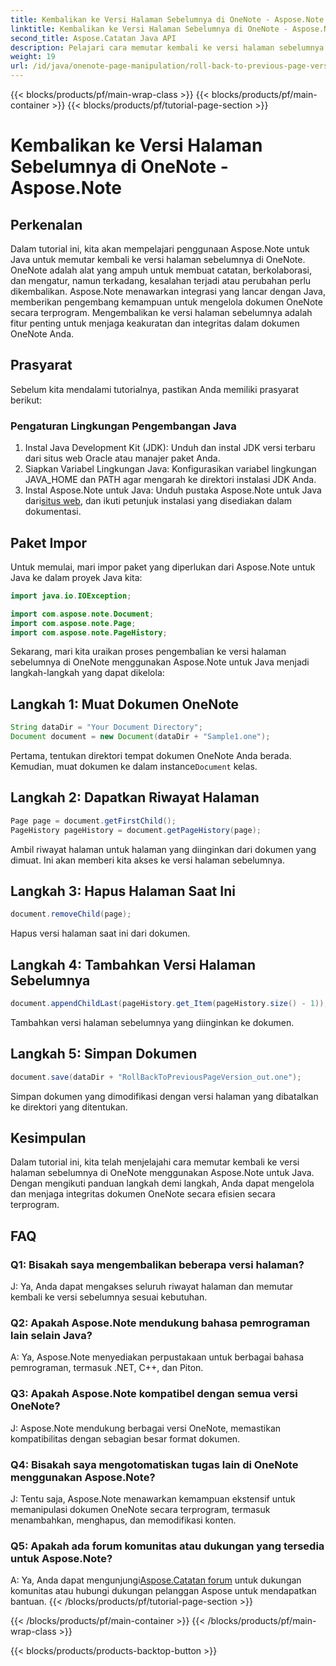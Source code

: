 ```yaml
---
title: Kembalikan ke Versi Halaman Sebelumnya di OneNote - Aspose.Note
linktitle: Kembalikan ke Versi Halaman Sebelumnya di OneNote - Aspose.Note
second_title: Aspose.Catatan Java API
description: Pelajari cara memutar kembali ke versi halaman sebelumnya di OneNote menggunakan Aspose.Note untuk Java. Ikuti panduan langkah demi langkah ini untuk pengelolaan dokumen yang efisien.
weight: 19
url: /id/java/onenote-page-manipulation/roll-back-to-previous-page-version/
---
```


{{< blocks/products/pf/main-wrap-class >}}
{{< blocks/products/pf/main-container >}}
{{< blocks/products/pf/tutorial-page-section >}}

# Kembalikan ke Versi Halaman Sebelumnya di OneNote - Aspose.Note

## Perkenalan

Dalam tutorial ini, kita akan mempelajari penggunaan Aspose.Note untuk Java untuk memutar kembali ke versi halaman sebelumnya di OneNote. OneNote adalah alat yang ampuh untuk membuat catatan, berkolaborasi, dan mengatur, namun terkadang, kesalahan terjadi atau perubahan perlu dikembalikan. Aspose.Note menawarkan integrasi yang lancar dengan Java, memberikan pengembang kemampuan untuk mengelola dokumen OneNote secara terprogram. Mengembalikan ke versi halaman sebelumnya adalah fitur penting untuk menjaga keakuratan dan integritas dalam dokumen OneNote Anda.

## Prasyarat

Sebelum kita mendalami tutorialnya, pastikan Anda memiliki prasyarat berikut:

### Pengaturan Lingkungan Pengembangan Java
1. Instal Java Development Kit (JDK): Unduh dan instal JDK versi terbaru dari situs web Oracle atau manajer paket Anda.
2. Siapkan Variabel Lingkungan Java: Konfigurasikan variabel lingkungan JAVA_HOME dan PATH agar mengarah ke direktori instalasi JDK Anda.
3.  Instal Aspose.Note untuk Java: Unduh pustaka Aspose.Note untuk Java dari[situs web](https://purchase.aspose.com/buy), dan ikuti petunjuk instalasi yang disediakan dalam dokumentasi.

## Paket Impor

Untuk memulai, mari impor paket yang diperlukan dari Aspose.Note untuk Java ke dalam proyek Java kita:

```java
import java.io.IOException;

import com.aspose.note.Document;
import com.aspose.note.Page;
import com.aspose.note.PageHistory;
```

Sekarang, mari kita uraikan proses pengembalian ke versi halaman sebelumnya di OneNote menggunakan Aspose.Note untuk Java menjadi langkah-langkah yang dapat dikelola:

## Langkah 1: Muat Dokumen OneNote
```java
String dataDir = "Your Document Directory";
Document document = new Document(dataDir + "Sample1.one");
```
 Pertama, tentukan direktori tempat dokumen OneNote Anda berada. Kemudian, muat dokumen ke dalam instance`Document` kelas.

## Langkah 2: Dapatkan Riwayat Halaman
```java
Page page = document.getFirstChild();
PageHistory pageHistory = document.getPageHistory(page);
```
Ambil riwayat halaman untuk halaman yang diinginkan dari dokumen yang dimuat. Ini akan memberi kita akses ke versi halaman sebelumnya.

## Langkah 3: Hapus Halaman Saat Ini
```java
document.removeChild(page);
```
Hapus versi halaman saat ini dari dokumen.

## Langkah 4: Tambahkan Versi Halaman Sebelumnya
```java
document.appendChildLast(pageHistory.get_Item(pageHistory.size() - 1));
```
Tambahkan versi halaman sebelumnya yang diinginkan ke dokumen.

## Langkah 5: Simpan Dokumen
```java
document.save(dataDir + "RollBackToPreviousPageVersion_out.one");
```
Simpan dokumen yang dimodifikasi dengan versi halaman yang dibatalkan ke direktori yang ditentukan.

## Kesimpulan

Dalam tutorial ini, kita telah menjelajahi cara memutar kembali ke versi halaman sebelumnya di OneNote menggunakan Aspose.Note untuk Java. Dengan mengikuti panduan langkah demi langkah, Anda dapat mengelola dan menjaga integritas dokumen OneNote secara efisien secara terprogram.

## FAQ

### Q1: Bisakah saya mengembalikan beberapa versi halaman?

J: Ya, Anda dapat mengakses seluruh riwayat halaman dan memutar kembali ke versi sebelumnya sesuai kebutuhan.

### Q2: Apakah Aspose.Note mendukung bahasa pemrograman lain selain Java?

A: Ya, Aspose.Note menyediakan perpustakaan untuk berbagai bahasa pemrograman, termasuk .NET, C++, dan Piton.

### Q3: Apakah Aspose.Note kompatibel dengan semua versi OneNote?

J: Aspose.Note mendukung berbagai versi OneNote, memastikan kompatibilitas dengan sebagian besar format dokumen.

### Q4: Bisakah saya mengotomatiskan tugas lain di OneNote menggunakan Aspose.Note?

J: Tentu saja, Aspose.Note menawarkan kemampuan ekstensif untuk memanipulasi dokumen OneNote secara terprogram, termasuk menambahkan, menghapus, dan memodifikasi konten.

### Q5: Apakah ada forum komunitas atau dukungan yang tersedia untuk Aspose.Note?

 A: Ya, Anda dapat mengunjungi[Aspose.Catatan forum](https://forum.aspose.com/c/note/28) untuk dukungan komunitas atau hubungi dukungan pelanggan Aspose untuk mendapatkan bantuan.
{{< /blocks/products/pf/tutorial-page-section >}}

{{< /blocks/products/pf/main-container >}}
{{< /blocks/products/pf/main-wrap-class >}}

{{< blocks/products/products-backtop-button >}}
